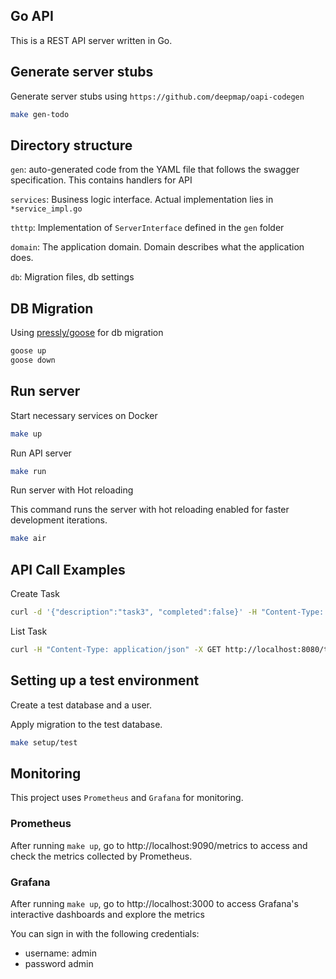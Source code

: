 ## Go API

This is a REST API server written in Go.

## Generate server stubs

Generate server stubs using `https://github.com/deepmap/oapi-codegen`

```sh
make gen-todo
```

## Directory structure

`gen`: auto-generated code from the YAML file that follows the swagger specification. This contains handlers for API

`services`: Business logic interface. Actual implementation lies in `*service_impl.go`

`thttp`:  Implementation of `ServerInterface` defined in the `gen` folder

`domain`: The application domain. Domain describes what the application does.

`db`: Migration files, db settings

## DB Migration

Using [pressly/goose](https://github.com/pressly/goose) for db migration

```sh
goose up
goose down
```

## Run server

Start necessary services on Docker

```sh
make up
```

Run API server

```sh
make run
```

Run server with Hot reloading

This command runs the server with hot reloading enabled for faster development iterations.

```sh
make air
```

## API Call Examples

Create Task

```sh
curl -d '{"description":"task3", "completed":false}' -H "Content-Type: application/json" -X POST http://localhost:8080/task
```

List Task

```sh
curl -H "Content-Type: application/json" -X GET http://localhost:8080/task
```

## Setting up a test environment

Create a test database and a user.

Apply migration to the test database.

```sh
make setup/test
```

## Monitoring

This project uses `Prometheus` and `Grafana` for monitoring.

### Prometheus

After running `make up`, go to http://localhost:9090/metrics to access and check the metrics collected by Prometheus.

### Grafana

After running `make up`, go to http://localhost:3000 to access Grafana's interactive dashboards and explore the metrics

You can sign in with the following credentials:
- username: admin
- password admin
